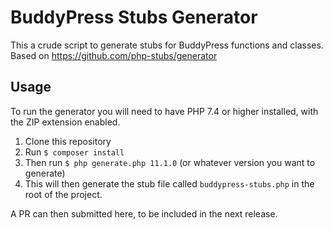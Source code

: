 # BuddyPress Stubs Generator

This a crude script to generate stubs for BuddyPress functions and classes. Based on https://github.com/php-stubs/generator

## Usage

To run the generator you will need to have PHP 7.4 or higher installed, with the ZIP extension enabled.

1. Clone this repository
2. Run `$ composer install`
3. Then run `$ php generate.php 11.1.0` (or whatever version you want to generate)
4. This will then generate the stub file called `buddypress-stubs.php` in the root of the project.

A PR can then submitted here, to be included in the next release.